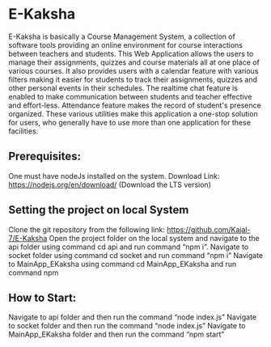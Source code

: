 # E-Kaksha
E-Kaksha is basically a Course Management System, a collection of software tools providing an online environment for course interactions between teachers and students. This Web Application allows the users to manage their assignments, quizzes and course materials all at one place of various courses. It also provides users with a calendar feature with various filters making it easier for students to track their assignments, quizzes and other personal events in their schedules. The realtime chat feature is enabled to make communication between students and teacher effective and effort-less. Attendance feature makes the record of student's presence organized. These various utilities make this application a one-stop solution for users, who generally have to use more than one application for these facilities.
  
## Prerequisites:

One must have nodeJs installed on the system. 
Download Link: https://nodejs.org/en/download/ (Download the LTS version)
## Setting the project on local System
Clone the git repository from the following link: https://github.com/Kajal-7/E-Kaksha
Open the project folder on the local system and navigate to the api folder using command cd api and run command “npm i”.
Navigate to socket folder using command cd socket  and run command “npm i”
Navigate to MainApp_EKaksha using command cd MainApp_EKaksha and run command npm 
## How to Start:
Navigate to api folder and then run the command “node index.js”
Navigate to socket folder and then run the command “node index.js”
Navigate to MainApp_EKaksha folder and then run the command “npm start” 
